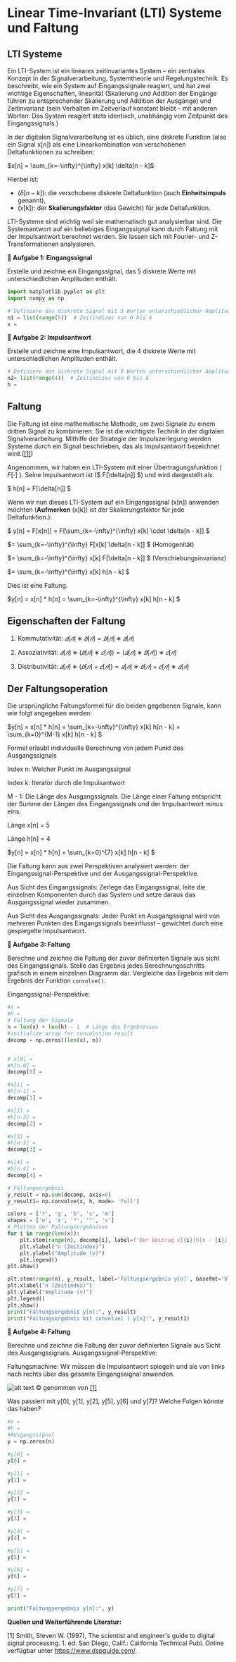 # Linear Time-Invariant (LTI) Systeme und Faltung

## LTI Systeme

Ein LTI-System ist ein lineares zeitinvariantes System – ein zentrales Konzept in der Signalverarbeitung, Systemtheorie und Regelungstechnik. Es beschreibt, wie ein System auf Eingangssignale reagiert, und hat zwei wichtige Eigenschaften, linearität (Skalierung und Addition der Eingänge führen zu entsprechender Skalierung und Addition der Ausgänge) und Zeitinvarianz (sein Verhalten im Zeitverlauf konstant bleibt – mit anderen Worten: Das System reagiert stets identisch, unabhängig vom Zeitpunkt des Eingangssignals.)

In der digitalen Signalverarbeitung ist es üblich, eine diskrete Funktion (also ein Signal x[n]) als eine Linearkombination von verschobenen Deltafunktionen zu schreiben:

$x[n] = \sum_{k=-\infty}^{\infty} x[k] \delta[n - k]$

Hierbei ist:

- \($\delta[n - k]$\): die verschobene diskrete Deltafunktion (auch **Einheitsimpuls** genannt),
- \(x[k]\): der **Skalierungsfaktor** (das Gewicht) für jede Deltafunktion.


LTI-Systeme sind wichtig weil sie mathematisch gut analysierbar sind. Die Systemantwort auf ein beliebiges Eingangssignal kann durch Faltung mit der Impulsantwort berechnet werden. Sie lassen sich mit Fourier- und Z-Transformationen analysieren.


**📝  Aufgabe 1: Eingangssignal**

Erstelle und zeichne ein Eingangssignal, das 5 diskrete Werte mit unterschiedlichen Amplituden enthält.


```python
import matplotlib.pyplot as plt
import numpy as np

# Definiere das diskrete Signal mit 5 Werten unterschiedlicher Amplitude
n1 = list(range(5))  # Zeitindizes von 0 bis 4
x = 
```

**📝  Aufgabe 2: Impulsantwort**

Erstelle und zeichne eine Impulsantwort, die 4 diskrete Werte mit unterschiedlichen Amplituden enthält.


```python
# Definiere das diskrete Signal mit 9 Werten unterschiedlicher Amplitude
n2= list(range(4))  # Zeitindizes von 0 bis 8
h = 
```

## Faltung

Die Faltung ist eine mathematische Methode, um zwei Signale zu einem dritten Signal zu kombinieren. Sie ist die wichtigste Technik in der digitalen Signalverarbeitung. Mithilfe der Strategie der Impulszerlegung werden Systeme durch ein Signal beschrieben, das als Impulsantwort bezeichnet wird.([[1]](#1))

Angenommen, wir haben ein LTI-System mit einer Übertragungsfunktion \( $F[\cdot]$ \). Seine Impulsantwort ist \($ F[\delta[n]] $\) und wird dargestellt als:

$
h[n] = F[\delta[n]]
$

Wenn wir nun dieses LTI-System auf ein Eingangssignal \(x[n]\) anwenden möchten (**Aufmerken** \(x[k]\) ist der Skalierungsfaktor für jede Deltafunktion.):

$ y[n] = F[x[n]] = F[\sum_{k=-\infty}^{\infty} x[k] \cdot \delta[n - k]] $

$= \sum_{k=-\infty}^{\infty} F[x[k] \delta[n - k]]  $  (Homogenität)

$= \sum_{k=-\infty}^{\infty} x[k] F[\delta[n - k]]  $  (Verschiebungsinvarianz)

$= \sum_{k=-\infty}^{\infty} x[k] h[n - k]  $ 

Dies ist eine Faltung.

$y[n] = x[n] * h[n] = \sum_{k=-\infty}^{\infty} x[k] h[n - k]  $ 

## Eigenschaften der Faltung
1. Kommutativität:
$𝑎[𝑛]∗𝑏[𝑛]=𝑏[𝑛]∗𝑎[𝑛]$

2. Assoziativität:
$𝑎[𝑛]∗(𝑏[𝑛]∗𝑐[𝑛])=(𝑎[𝑛]∗𝑏[𝑛])∗𝑐[𝑛]$

3. Distributivität:
$𝑎[𝑛]∗(𝑏[𝑛]+𝑐[𝑛])=𝑎[𝑛]∗𝑏[𝑛]+𝑐[𝑛]∗𝑎[𝑛]$


## Der Faltungsoperation

Die ursprüngliche Faltungsformel für die beiden gegebenen Signale, kann wie folgt angegeben werden:

$y[n] = x[n] * h[n] = \sum_{k=-\infty}^{\infty} x[k] h[n - k] =  \sum_{k=0}^{M-1} x[k] h[n - k] $ 

Formel erlaubt individuelle Berechnung von jedem Punkt des Ausgangssignals

Index n: Welcher Punkt im Ausgangssignal

Index k: Iterator durch die Impulsantwort

M - 1: Die Länge des Ausgangssignals. Die Länge einer Faltung entspricht der Summe der Längen des Eingangssignals und der Impulsantwort minus eins.

Länge x[n] = 5

Länge h[n] = 4

$y[n] = x[n] * h[n] = \sum_{k=0}^{7} x[k] h[n - k] $ 

Die Faltung kann aus zwei Perspektiven analysiert werden: der Eingangssignal-Perspektive und der Ausgangssignal-Perspektive.

Aus Sicht des Eingangssignals: Zerlege das Eingangssignal, leite die einzelnen Komponenten durch das System und setze daraus das Ausgangssignal wieder zusammen.

Aus Sicht des Ausgangssignals: Jeder Punkt im Ausgangssignal wird von mehreren Punkten des Eingangssignals beeinflusst – gewichtet durch eine gespiegelte Impulsantwort.

**📝  Aufgabe 3: Faltung**

Berechne und zeichne die Faltung der zuvor definierten Signale aus sicht des Eingangssignals. Stelle das Ergebnis jedes Berechnungsschritts grafisch in einem einzelnen Diagramm dar. Vergleiche das Ergebnis mit dem Ergebnis der Funktion ```convolve()```.

Eingangssignal-Perspektive:


```python
#x = 
#h = 
# Faltung der Signale
n = len(x) + len(h) - 1  # Länge des Ergebnisses
#initialize array for convolution result
decomp = np.zeros((len(x), n))


# x[0] = 
#h[n-0] = 
decomp[0] = 

#x[1] = 
#h[n-1] = 
decomp[1] = 

#x[2] = 
#h[n-2] = 
decomp[2] = 

#x[3] = 
#h[n-3] = 
decomp[3] = 

#x[4] = 
#h[n-4] = 
decomp[4] = 

# Faltungsergebnis
y_result = np.sum(decomp, axis=0)
y_result1= np.convolve(x, h, mode= 'full')

colors = ['r', 'g', 'b', 'c', 'm'] 
shapes = ['o', 'x', '*', '^', 'v']
# Plotten der Faltungsergebnisse
for i in range(len(x)):
    plt.stem(range(n), decomp[i], label=f'Der Beitrag x[{i}]h[n - {i}]', linefmt=colors[i], markerfmt=colors[i] + shapes[i], basefmt='black')
    plt.xlabel("n (Zeitindex)")
    plt.ylabel("Amplitude (v)")
    plt.legend()
plt.show()    

plt.stem(range(n), y_result, label='Faltungsergebnis y[n]', basefmt='black')
plt.xlabel("n (Zeitindex)")
plt.ylabel("Amplitude (v)")
plt.legend()
plt.show()
print("Faltungsergebnis y[n]:", y_result)
print("Faltungsergebnis mit convolve( ) y[n]:", y_result1)
```

**📝  Aufgabe 4: Faltung**

Berechne und zeichne die Faltung der zuvor definierten Signale aus Sicht des Ausgangssignals.
Ausgangssignal-Perspektive:

Faltungsmachine: Wir müssen die Impulsantwort spiegeln und sie von links nach rechts über das gesamte Eingangssignal anwenden. 

![alt text](../attachments/faltungsmachine.png) © genommen von [[1]](#1)

Was passiert mit y[0], y[1], y[2], y[5], y[6] und y[7]? Welche Folgen könnte das haben?


```python
#x = 
#h = 
#Ausgangssignal
y = np.zeros(n)

#y[0] = 
y[0] = 

#y[1] = 
y[1] = 

#y[2] = 
y[2] = 

#y[3] = 
y[3] = 

#y[4] = 
y[4] = 

#y[5] = 
y[5] = 

#y[6] = 
y[6] = 

#y[7] = 
y[7] = 

print("Faltungsergebnis y[n]:", y)

```

**Quellen und Weiterführende Literatur:**

<a id="1">[1]</a> 
Smith, Steven W. (1997), The scientist and engineer's guide to digital signal processing. 1. ed. San Diego, Calif.: California Technical Publ. Online verfügbar unter https://www.dspguide.com/.

